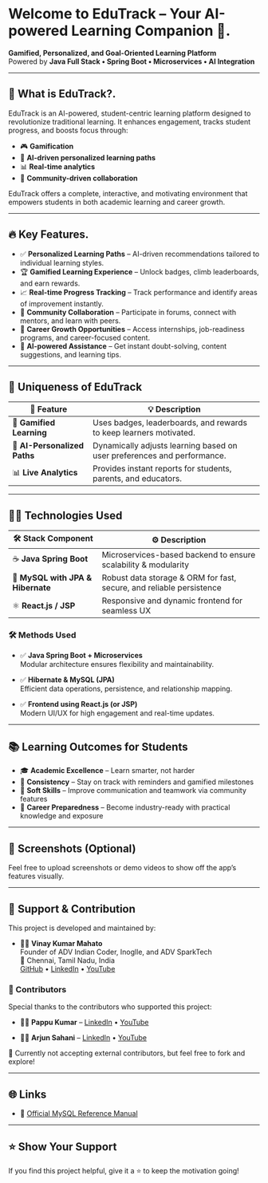 # Welcome to EduTrack – Your AI-powered Learning Companion 🚀.
**Gamified, Personalized, and Goal-Oriented Learning Platform**  
Powered by **Java Full Stack • Spring Boot • Microservices • AI Integration**

---

## 🌟 What is EduTrack?.
EduTrack is an AI-powered, student-centric learning platform designed to revolutionize traditional learning. It enhances engagement, tracks student progress, and boosts focus through:

- 🎮 **Gamification**
- 🤖 **AI-driven personalized learning paths**
- 📊 **Real-time analytics**
- 🤝 **Community-driven collaboration**

EduTrack offers a complete, interactive, and motivating environment that empowers students in both academic learning and career growth.

---

## 🔥 Key Features.

- ✅ **Personalized Learning Paths** – AI-driven recommendations tailored to individual learning styles.
- 🏆 **Gamified Learning Experience** – Unlock badges, climb leaderboards, and earn rewards.
- 📈 **Real-time Progress Tracking** – Track performance and identify areas of improvement instantly.
- 🤝 **Community Collaboration** – Participate in forums, connect with mentors, and learn with peers.
- 💼 **Career Growth Opportunities** – Access internships, job-readiness programs, and career-focused content.
- 🤖 **AI-powered Assistance** – Get instant doubt-solving, content suggestions, and learning tips.

---

## 🎯 Uniqueness of EduTrack

| 🌈 **Feature**             | 💡 **Description**                                                       |
|----------------------------|--------------------------------------------------------------------------|
| 🏅 **Gamified Learning**    | Uses badges, leaderboards, and rewards to keep learners motivated.      |
| 🤖 **AI-Personalized Paths**| Dynamically adjusts learning based on user preferences and performance. |
| 📊 **Live Analytics**       | Provides instant reports for students, parents, and educators.          |

---

## 🧑‍💻 Technologies Used

| 🛠️ **Stack Component**        | ⚙️ **Description**                                                                 |
|-------------------------------|-----------------------------------------------------------------------------------|
| ☕ **Java Spring Boot**        | Microservices-based backend to ensure scalability & modularity                    |
| 🐘 **MySQL with JPA & Hibernate** | Robust data storage & ORM for fast, secure, and reliable persistence             |
| ⚛️ **React.js / JSP**         | Responsive and dynamic frontend for seamless UX                                  |

### 🛠️ Methods Used
- ✅ **Java Spring Boot + Microservices**  
  Modular architecture ensures flexibility and maintainability.
  
- ✅ **Hibernate & MySQL (JPA)**  
  Efficient data operations, persistence, and relationship mapping.
  
- ✅ **Frontend using React.js (or JSP)**  
  Modern UI/UX for high engagement and real-time updates.

---

## 📚 Learning Outcomes for Students

- 🎓 **Academic Excellence** – Learn smarter, not harder
- 🚀 **Consistency** – Stay on track with reminders and gamified milestones
- 📢 **Soft Skills** – Improve communication and teamwork via community features
- 🧠 **Career Preparedness** – Become industry-ready with practical knowledge and exposure

---

## 💬 Screenshots (Optional)
Feel free to upload screenshots or demo videos to show off the app’s features visually.

---

## 🙌 Support & Contribution

This project is developed and maintained by:

- 👨‍💻 **Vinay Kumar Mahato**  
  Founder of ADV Indian Coder, Inoglle, and ADV SparkTech  
  📍 Chennai, Tamil Nadu, India  
  [GitHub](https://github.com/Vinaykumarmahato) • [LinkedIn](https://linkedin.com/in/vinaykumarmahato) • [YouTube](https://youtube.com/ADVIndianCoder)

### 🤝 Contributors
Special thanks to the contributors who supported this project:

- 👨‍💻 **Pappu Kumar** – [LinkedIn](https://linkedin.com/in/pappukumar) • [YouTube](https://youtube.com/PappuKumar)

- 👨‍💻 **Arjun Sahani** – [LinkedIn](https://linkedin.com/in/arjunsahani) • [YouTube](https://youtube.com/ArjunSahani)

📌 Currently not accepting external contributors, but feel free to fork and explore!

---

## 🌐 Links
- 🔗 [Official MySQL Reference Manual](https://dev.mysql.com/doc/)

---

## ⭐ Show Your Support
If you find this project helpful, give it a ⭐ to keep the motivation going!
